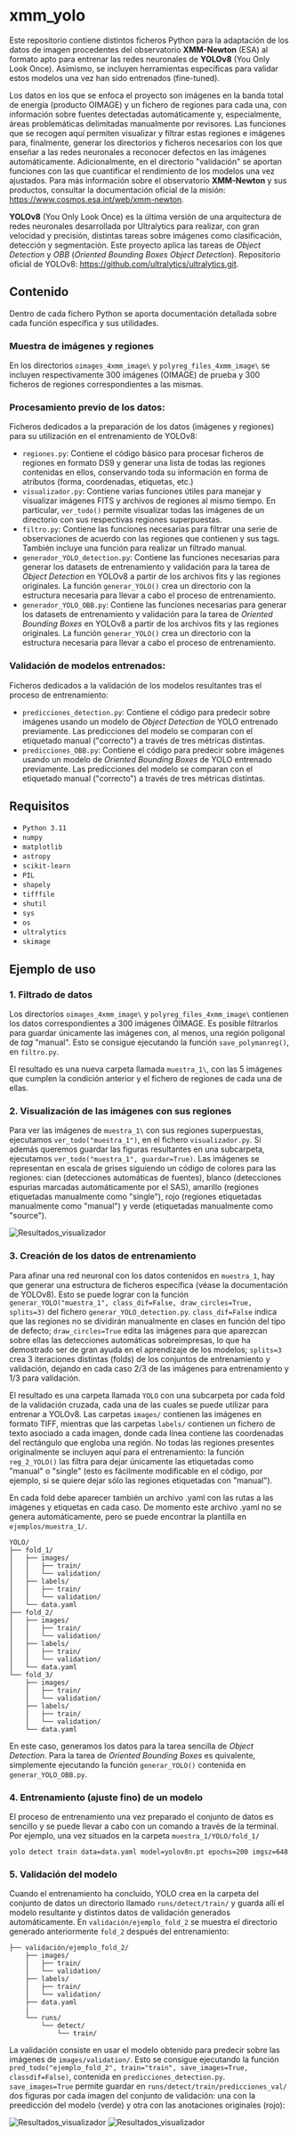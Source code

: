 # xmm_yolo

Este repositorio contiene distintos ficheros Python para la adaptación de los datos de imagen procedentes del observatorio **XMM-Newton** (ESA) al formato apto para entrenar las redes neuronales de **YOLOv8** (You Only Look Once). Asimismo, se incluyen herramientas específicas para validar estos modelos una vez han sido entrenados (fine-tuned). 

Los datos en los que se enfoca el proyecto son imágenes en la banda total de energía (producto OIMAGE) y un fichero de regiones para cada una, con información sobre fuentes detectadas automáticamente y, especialmente, áreas problemáticas delimitadas manualmente por revisores. Las funciones que se recogen aquí permiten visualizar y filtrar estas regiones e imágenes para, finalmente, generar los directorios y ficheros necesarios con los que enseñar a las redes neuronales a reconocer defectos en las imágenes automáticamente. Adicionalmente, en el directorio "validación" se aportan funciones con las que cuantificar el rendimiento de los modelos una vez ajustados. Para más información sobre el observatorio **XMM-Newton** y sus productos, consultar la documentación oficial de la misión: https://www.cosmos.esa.int/web/xmm-newton.

**YOLOv8** (You Only Look Once) es la última versión de una arquitectura de redes neuronales desarrollada por Ultralytics para realizar, con gran velocidad y precisión, distintas tareas sobre imágenes como clasificación, detección y segmentación. Este proyecto aplica las tareas de *Object Detection* y *OBB* (*Oriented Bounding Boxes Object Detection*).
Repositorio oficial de YOLOv8: https://github.com/ultralytics/ultralytics.git.

## Contenido
Dentro de cada fichero Python se aporta documentación detallada sobre cada función específica y sus utilidades.

### Muestra de imágenes y regiones
En los directorios `oimages_4xmm_image\` y `polyreg_files_4xmm_image\` se incluyen respectivamente 300 imágenes (OIMAGE) de prueba y 300 ficheros de regiones correspondientes a las mismas.

### Procesamiento previo de los datos:
Ficheros dedicados a la preparación de los datos (imágenes y regiones) para su utilización en el entrenamiento de YOLOv8:

- `regiones.py`: Contiene el código básico para procesar ficheros de regiones en formato DS9 y generar una lista de todas las regiones contenidas en ellos, conservando toda su información en forma de atributos (forma, coordenadas, etiquetas, etc.)
- `visualizador.py`: Contiene varias funciones útiles para manejar y visualizar imágenes FITS y archivos de regiones al mismo tiempo. En particular, `ver_todo()` permite visualizar todas las imágenes de un directorio con sus respectivas regiones superpuestas.
- `filtro.py`: Contiene las funciones necesarias para filtrar una serie de observaciones de acuerdo con las regiones que contienen y sus tags. También incluye una función para realizar un filtrado manual.
- `generador_YOLO_detection.py`: Contiene las funciones necesarias para generar los datasets de entrenamiento y validación para la tarea de *Object Detection* en YOLOv8 a partir de los archivos fits y las regiones originales. La función `generar_YOLO()` crea un directorio con la estructura necesaria para llevar a cabo el proceso de entrenamiento.
- `generador_YOLO_OBB.py`: Contiene las funciones necesarias para generar los datasets de entrenamiento y validación para la tarea de *Oriented Bounding Boxes* en YOLOv8 a partir de los archivos fits y las regiones originales. La función `generar_YOLO()` crea un directorio con la estructura necesaria para llevar a cabo el proceso de entrenamiento.

### Validación de modelos entrenados:
Ficheros dedicados a la validación de los modelos resultantes tras el proceso de entrenamiento:

- `predicciones_detection.py`: Contiene el código para predecir sobre imágenes usando un modelo de *Object Detection* de YOLO entrenado previamente. Las predicciones del modelo se comparan con el etiquetado manual ("correcto") a través de tres métricas distintas.
- `predicciones_OBB.py`: Contiene el código para predecir sobre imágenes usando un modelo de *Oriented Bounding Boxes* de YOLO entrenado previamente. Las predicciones del modelo se comparan con el etiquetado manual ("correcto") a través de tres métricas distintas.


## Requisitos
- `Python 3.11`
- `numpy`
- `matplotlib`
- `astropy`
- `scikit-learn`
- `PIL`
- `shapely`
- `tifffile`
- `shutil`
- `sys`
- `os`
- `ultralytics`
- `skimage`

## Ejemplo de uso
### 1. Filtrado de datos
Los directorios `oimages_4xmm_image\` y `polyreg_files_4xmm_image\` contienen los datos correspondientes a 300 imágenes OIMAGE. Es posible filtrarlos para guardar únicamente las imágenes con, al menos, una región poligonal de *tag* "manual". Esto se consigue ejecutando la función `save_polymanreg()`, en `filtro.py`. 

El resultado es una nueva carpeta llamada `muestra_1\`, con las 5 imágenes que cumplen la condición anterior y el fichero de regiones de cada una de ellas.

### 2. Visualización de las imágenes con sus regiones
Para ver las imágenes de `muestra_1\` con sus regiones superpuestas, ejecutamos `ver_todo("muestra_1")`, en el fichero `visualizador.py`. Si además queremos guardar las figuras resultantes en una subcarpeta, ejecutamos `ver_todo("muestra_1", guardar=True)`. Las imágenes se representan en escala de grises siguiendo un código de colores para las regiones: cian (detecciones automáticas de fuentes), blanco (detecciones espurias marcadas automáticamente por el SAS), amarillo (regiones etiquetadas manualmente como "single"), rojo (regiones etiquetadas manualmente como "manual") y verde (etiquetadas manualmente como "source").

![Resultados_visualizador](ejemplos/muestra_1/visualizador/P0008820101EPX000OIMAGE8000.png)

### 3. Creación de los datos de entrenamiento
Para afinar una red neuronal con los datos contenidos en `muestra_1`, hay que generar una estructura de ficheros específica (véase la documentación de YOLOv8). Esto se puede lograr con la función `generar_YOLO("muestra_1", class_dif=False, draw_circles=True, splits=3)` del fichero `generar_YOLO_detection.py`. `class_dif=False` indica que las regiones no se dividirán manualmente en clases en función del tipo de defecto; `draw_circles=True` edita las imágenes para que aparezcan sobre ellas las detecciones automáticas sobreimpresas, lo que ha demostrado ser de gran ayuda en el aprendizaje de los modelos; `splits=3` crea 3 iteraciones distintas (folds) de los conjuntos de entrenamiento y validación, dejando en cada caso 2/3 de las imágenes para entrenamiento y 1/3 para validación. 

El resultado es una carpeta llamada `YOLO` con una subcarpeta por cada fold de la validación cruzada, cada una de las cuales se puede utilizar para entrenar a YOLOv8. Las carpetas `images/` contienen las imágenes en formato TIFF, mientras que las carpetas `labels/` contienen un fichero de texto asociado a cada imagen, donde cada línea contiene las coordenadas del rectángulo que engloba una región. No todas las regiones presentes originalmente se incluyen aquí para el entrenamiento: la función `reg_2_YOLO()` las filtra para dejar únicamente las etiquetadas como "manual" o "single" (esto es fácilmente modificable en el código, por ejemplo, si se quiere dejar sólo las regiones etiquetadas con "manual").

En cada fold debe aparecer también un archivo .yaml con las rutas a las imágenes y etiquetas en cada caso. De momento este archivo .yaml no se genera automáticamente, pero se puede encontrar la plantilla en `ejemplos/muestra_1/`.

```
YOLO/
├── fold_1/
│   ├── images/
│   │   ├── train/
│   │   └── validation/
│   ├── labels/
│   │   ├── train/
│   │   └── validation/
│   └── data.yaml
├── fold_2/
│   ├── images/
│   │   ├── train/
│   │   └── validation/
│   ├── labels/
│   │   ├── train/
│   │   └── validation/
│   └── data.yaml
└── fold_3/
    ├── images/
    │   ├── train/
    │   └── validation/
    ├── labels/
    │   ├── train/
    │   └── validation/
    └── data.yaml

```

En este caso, generamos los datos para la tarea sencilla de *Object Detection*. Para la tarea de *Oriented Bounding Boxes* es quivalente, simplemente ejecutando la función `generar_YOLO()` contenida en `generar_YOLO_OBB.py`.

### 4. Entrenamiento (ajuste fino) de un modelo
El proceso de entrenamiento una vez preparado el conjunto de datos es sencillo y se puede llevar a cabo con un comando a través de la terminal. Por ejemplo, una vez situados en la carpeta `muestra_1/YOLO/fold_1/`
```
yolo detect train data=data.yaml model=yolov8n.pt epochs=200 imgsz=648
```

### 5. Validación del modelo
Cuando el entrenamiento ha concluido, YOLO crea en la carpeta del conjunto de datos un directorio llamado `runs/detect/train/` y guarda allí el modelo resultante y distintos datos de validación generados automáticamente. En `validación/ejemplo_fold_2` se muestra el directorio generado anteriormente `fold_2` después del entrenamiento:

```
├── validación/ejemplo_fold_2/
    ├── images/
    │   ├── train/
    │   └── validation/
    ├── labels/
    │   ├── train/
    │   └── validation/
    ├── data.yaml
    |
    └── runs/
        └── detect/
            └── train/
```
La validación consiste en usar el modelo obtenido para predecir sobre las imágenes de `images/validation/`. Esto se consigue ejecutando la función `pred_todo("ejemplo_fold_2", train="train", save_images=True, classdif=False)`, contenida en `predicciones_detection.py`. `save_images=True` permite guardar en `runs/detect/train/predicciones_val/` dos figuras por cada imagen del conjunto de validación: una con la preedicción del modelo (verde) y otra con las anotaciones originales (rojo):

![Resultados_visualizador](validación/ejemplo_fold_2/runs/detect/train/predicciones_val/P0004210201EPX000OIMAGE8000.tif_orig.png)
![Resultados_visualizador](validación/ejemplo_fold_2/runs/detect/train/predicciones_val/P0004210201EPX000OIMAGE8000.tif_pred.png)
